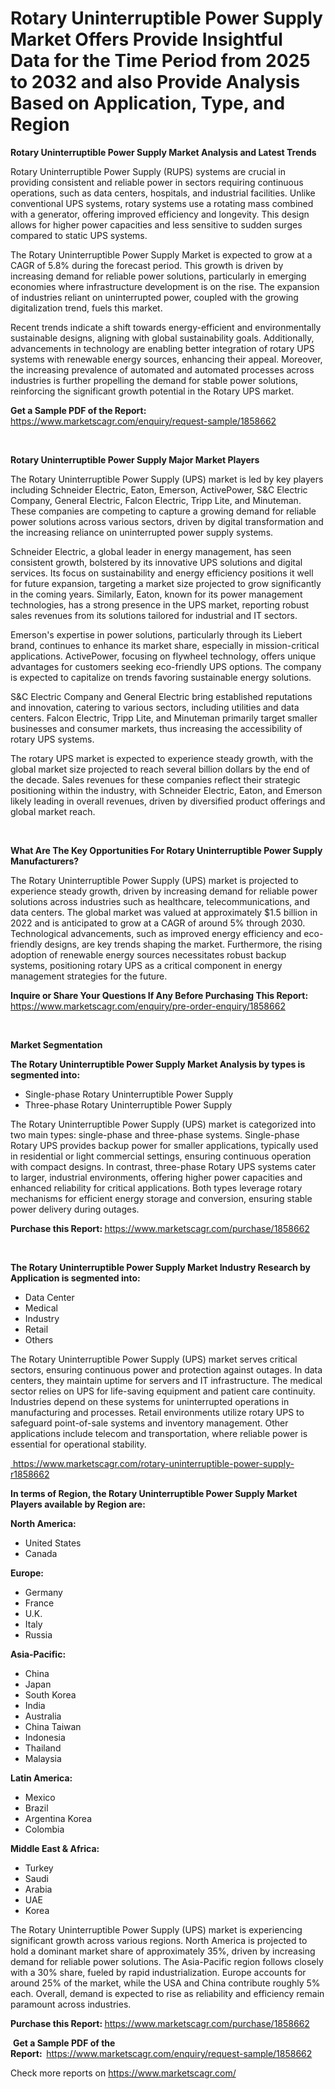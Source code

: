 <p><h1>Rotary Uninterruptible Power Supply Market Offers Provide Insightful Data for the Time Period from 2025 to 2032 and also Provide Analysis Based on Application, Type, and Region</h1></p><p><strong>Rotary Uninterruptible Power Supply Market Analysis and Latest Trends</strong></p>
<p><p>Rotary Uninterruptible Power Supply (RUPS) systems are crucial in providing consistent and reliable power in sectors requiring continuous operations, such as data centers, hospitals, and industrial facilities. Unlike conventional UPS systems, rotary systems use a rotating mass combined with a generator, offering improved efficiency and longevity. This design allows for higher power capacities and less sensitive to sudden surges compared to static UPS systems.</p><p>The Rotary Uninterruptible Power Supply Market is expected to grow at a CAGR of 5.8% during the forecast period. This growth is driven by increasing demand for reliable power solutions, particularly in emerging economies where infrastructure development is on the rise. The expansion of industries reliant on uninterrupted power, coupled with the growing digitalization trend, fuels this market. </p><p>Recent trends indicate a shift towards energy-efficient and environmentally sustainable designs, aligning with global sustainability goals. Additionally, advancements in technology are enabling better integration of rotary UPS systems with renewable energy sources, enhancing their appeal. Moreover, the increasing prevalence of automated and automated processes across industries is further propelling the demand for stable power solutions, reinforcing the significant growth potential in the Rotary UPS market.</p></p>
<p><strong>Get a Sample PDF of the Report:&nbsp;</strong> <a href="https://www.marketscagr.com/enquiry/request-sample/1858662?utm_campaign=2614&utm_medium=2&utm_source=Github&utm_content=ia&utm_term=19022025&utm_id=rotary-uninterruptible-power-supply">https://www.marketscagr.com/enquiry/request-sample/1858662</a></p>
<p>&nbsp;</p>
<p><strong>Rotary Uninterruptible Power Supply Major Market Players</strong></p>
<p><p>The Rotary Uninterruptible Power Supply (UPS) market is led by key players including Schneider Electric, Eaton, Emerson, ActivePower, S&C Electric Company, General Electric, Falcon Electric, Tripp Lite, and Minuteman. These companies are competing to capture a growing demand for reliable power solutions across various sectors, driven by digital transformation and the increasing reliance on uninterrupted power supply systems.</p><p>Schneider Electric, a global leader in energy management, has seen consistent growth, bolstered by its innovative UPS solutions and digital services. Its focus on sustainability and energy efficiency positions it well for future expansion, targeting a market size projected to grow significantly in the coming years. Similarly, Eaton, known for its power management technologies, has a strong presence in the UPS market, reporting robust sales revenues from its solutions tailored for industrial and IT sectors.</p><p>Emerson's expertise in power solutions, particularly through its Liebert brand, continues to enhance its market share, especially in mission-critical applications. ActivePower, focusing on flywheel technology, offers unique advantages for customers seeking eco-friendly UPS options. The company is expected to capitalize on trends favoring sustainable energy solutions.</p><p>S&C Electric Company and General Electric bring established reputations and innovation, catering to various sectors, including utilities and data centers. Falcon Electric, Tripp Lite, and Minuteman primarily target smaller businesses and consumer markets, thus increasing the accessibility of rotary UPS systems.</p><p>The rotary UPS market is expected to experience steady growth, with the global market size projected to reach several billion dollars by the end of the decade. Sales revenues for these companies reflect their strategic positioning within the industry, with Schneider Electric, Eaton, and Emerson likely leading in overall revenues, driven by diversified product offerings and global market reach.</p></p>
<p>&nbsp;</p>
<p><strong>What Are The Key Opportunities For Rotary Uninterruptible Power Supply Manufacturers?</strong></p>
<p><p>The Rotary Uninterruptible Power Supply (UPS) market is projected to experience steady growth, driven by increasing demand for reliable power solutions across industries such as healthcare, telecommunications, and data centers. The global market was valued at approximately $1.5 billion in 2022 and is anticipated to grow at a CAGR of around 5% through 2030. Technological advancements, such as improved energy efficiency and eco-friendly designs, are key trends shaping the market. Furthermore, the rising adoption of renewable energy sources necessitates robust backup systems, positioning rotary UPS as a critical component in energy management strategies for the future.</p></p>
<p><strong>Inquire or Share Your Questions If Any Before Purchasing This Report:</strong> <a href="https://www.marketscagr.com/enquiry/pre-order-enquiry/1858662?utm_campaign=2614&utm_medium=2&utm_source=Github&utm_content=ia&utm_term=19022025&utm_id=rotary-uninterruptible-power-supply">https://www.marketscagr.com/enquiry/pre-order-enquiry/1858662</a></p>
<p>&nbsp;</p>
<p><strong>Market Segmentation</strong></p>
<p><strong>The Rotary Uninterruptible Power Supply Market Analysis by types is segmented into:</strong></p>
<p><ul><li>Single-phase Rotary Uninterruptible Power Supply</li><li>Three-phase Rotary Uninterruptible Power Supply</li></ul></p>
<p><p>The Rotary Uninterruptible Power Supply (UPS) market is categorized into two main types: single-phase and three-phase systems. Single-phase Rotary UPS provides backup power for smaller applications, typically used in residential or light commercial settings, ensuring continuous operation with compact designs. In contrast, three-phase Rotary UPS systems cater to larger, industrial environments, offering higher power capacities and enhanced reliability for critical applications. Both types leverage rotary mechanisms for efficient energy storage and conversion, ensuring stable power delivery during outages.</p></p>
<p><strong>Purchase this Report:&nbsp;</strong><a href="https://www.marketscagr.com/purchase/1858662?utm_campaign=2614&utm_medium=2&utm_source=Github&utm_content=ia&utm_term=19022025&utm_id=rotary-uninterruptible-power-supply">https://www.marketscagr.com/purchase/1858662</a></p>
<p>&nbsp;</p>
<p><strong>The Rotary Uninterruptible Power Supply Market Industry Research by Application is segmented into:</strong></p>
<p><ul><li>Data Center</li><li>Medical</li><li>Industry</li><li>Retail</li><li>Others</li></ul></p>
<p><p>The Rotary Uninterruptible Power Supply (UPS) market serves critical sectors, ensuring continuous power and protection against outages. In data centers, they maintain uptime for servers and IT infrastructure. The medical sector relies on UPS for life-saving equipment and patient care continuity. Industries depend on these systems for uninterrupted operations in manufacturing and processes. Retail environments utilize rotary UPS to safeguard point-of-sale systems and inventory management. Other applications include telecom and transportation, where reliable power is essential for operational stability.</p></p>
<p><a href="https://www.marketscagr.com/rotary-uninterruptible-power-supply-r1858662?utm_campaign=2614&utm_medium=2&utm_source=Github&utm_content=ia&utm_term=19022025&utm_id=rotary-uninterruptible-power-supply">&nbsp;https://www.marketscagr.com/rotary-uninterruptible-power-supply-r1858662</a></p>
<p><strong>In terms of Region, the Rotary Uninterruptible Power Supply Market Players available by Region are:</strong></p>
<p>
    <p> <strong> North America: </strong>
        <ul>
            <li>United States</li>
            <li>Canada</li>
        </ul>
        </p> 
    <p> <strong> Europe: </strong>
        <ul>
            <li>Germany</li>
            <li>France</li>
            <li>U.K.</li>
            <li>Italy</li>
            <li>Russia</li>
        </ul>
        </p> 
    <p> <strong> Asia-Pacific: </strong>
        <ul>
            <li>China</li>
            <li>Japan</li>
            <li>South Korea</li>
            <li>India</li>
            <li>Australia</li>
            <li>China Taiwan</li>
            <li>Indonesia</li>
            <li>Thailand</li>
            <li>Malaysia</li>
        </ul>
        </p> 
    <p> <strong> Latin America: </strong>
        <ul>
            <li>Mexico</li>
            <li>Brazil</li>
            <li>Argentina Korea</li>
            <li>Colombia</li>
        </ul>
        </p> 
    <p> <strong> Middle East & Africa: </strong>
        <ul>
            <li>Turkey</li>
            <li>Saudi</li>
            <li>Arabia</li>
            <li>UAE</li>
            <li>Korea</li>
        </ul>
    </p>
    </p>
<p><p>The Rotary Uninterruptible Power Supply (UPS) market is experiencing significant growth across various regions. North America is projected to hold a dominant market share of approximately 35%, driven by increasing demand for reliable power solutions. The Asia-Pacific region follows closely with a 30% share, fueled by rapid industrialization. Europe accounts for around 25% of the market, while the USA and China contribute roughly 5% each. Overall, demand is expected to rise as reliability and efficiency remain paramount across industries.</p></p>
<p><strong>Purchase this Report: </strong><a href="https://www.marketscagr.com/purchase/1858662?utm_campaign=2614&utm_medium=2&utm_source=Github&utm_content=ia&utm_term=19022025&utm_id=rotary-uninterruptible-power-supply">https://www.marketscagr.com/purchase/1858662</a></p>
<p>&nbsp;<strong>Get a Sample PDF of the Report:&nbsp;&nbsp;</strong><a href="https://www.marketscagr.com/enquiry/request-sample/1858662?utm_campaign=2614&utm_medium=2&utm_source=Github&utm_content=ia&utm_term=19022025&utm_id=rotary-uninterruptible-power-supply">https://www.marketscagr.com/enquiry/request-sample/1858662</a></p>
<p><strong></strong></p>
<p>Check more reports on <a href="https://www.marketscagr.com/?utm_campaign=2614&utm_medium=2&utm_source=Github&utm_content=ia&utm_term=19022025&utm_id=rotary-uninterruptible-power-supply">https://www.marketscagr.com/</a></p>